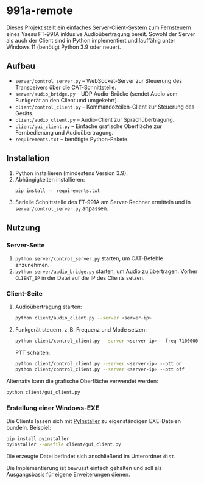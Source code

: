 # 991a-remote

Dieses Projekt stellt ein einfaches Server-Client-System zum Fernsteuern eines Yaesu FT‑991A 
inklusive Audioübertragung bereit. Sowohl der Server als auch der Client sind in Python implementiert
und lauffähig unter Windows 11 (benötigt Python 3.9 oder neuer).

## Aufbau

- `server/control_server.py` – WebSocket-Server zur Steuerung des Transceivers über die CAT-Schnittstelle.
- `server/audio_bridge.py`  – UDP Audio-Brücke (sendet Audio vom Funkgerät an den Client und umgekehrt).
- `client/control_client.py` – Kommandozeilen-Client zur Steuerung des Geräts.
- `client/audio_client.py`   – Audio-Client zur Sprachübertragung.
- `client/gui_client.py`     – Einfache grafische Oberfläche zur Fernbedienung und Audioübertragung.
- `requirements.txt`         – benötigte Python-Pakete.

## Installation

1. Python installieren (mindestens Version 3.9).
2. Abhängigkeiten installieren:
   ```bash
   pip install -r requirements.txt
   ```
3. Serielle Schnittstelle des FT‑991A am Server-Rechner ermitteln und in `server/control_server.py` anpassen.

## Nutzung

### Server-Seite

1. `python server/control_server.py` starten, um CAT-Befehle anzunehmen.
2. `python server/audio_bridge.py` starten, um Audio zu übertragen. Vorher `CLIENT_IP` in der Datei auf
die IP des Clients setzen.

### Client-Seite

1. Audioübertragung starten:
   ```bash
   python client/audio_client.py --server <server-ip>
   ```
2. Funkgerät steuern, z. B. Frequenz und Mode setzen:
   ```bash
   python client/control_client.py --server <server-ip> --freq 7100000 --mode 1
   ```
   PTT schalten:
   ```bash
   python client/control_client.py --server <server-ip> --ptt on
   python client/control_client.py --server <server-ip> --ptt off
   ```
Alternativ kann die grafische Oberfläche verwendet werden:
   ```bash
   python client/gui_client.py
   ```

### Erstellung einer Windows-EXE

Die Clients lassen sich mit [PyInstaller](https://www.pyinstaller.org/) zu
eigenständigen EXE-Dateien bundeln. Beispiel:

```bash
pip install pyinstaller
pyinstaller --onefile client/gui_client.py
```

Die erzeugte Datei befindet sich anschließend im Unterordner `dist`.

Die Implementierung ist bewusst einfach gehalten und soll als Ausgangsbasis für eigene Erweiterungen dienen.

